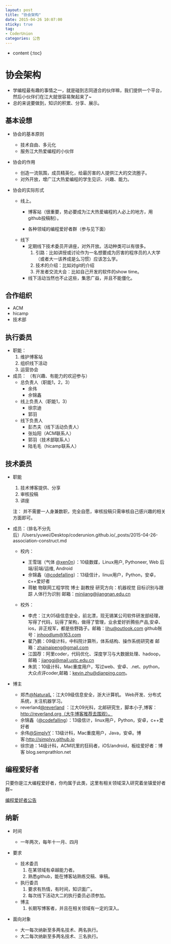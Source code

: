 ```yaml
---
layout: post
title: "协会架构"
date: 2015-04-26 10:07:00
sticky: true
tag: 
- CoderUnion
categories: 公告
---
```


* content
{:toc}

# 协会架构

- 学编程最有趣的事情之一，就是碰到志同道合的伙伴嘛，我们提供一个平台，然后小伙伴们在江大就很容易聚起来了~
- 总的来说要做到，知识的积累、分享、展示。

## 基本设想
- 协会的基本原则
	- 技术自由、多元化
	- 服务江大热爱编程的小伙伴

- 协会的作用
	- 创造一流氛围，成员精英化，给最厉害的人提供江大的交流圈子。
	- 对外开放，增广江大热爱编程的学生见识、兴趣、能力。

- 协会的实际形式
	- 线上。
		- 博客站（很重要，势必要成为江大热爱编程的人必上的地方，用github投稿制）。
			
		- 各种领域的编程爱好者群（参与见下面）
	- 线下
		- 定期线下技术委员开讲座，对外开放。活动种类可以有很多。
			1. 引路：比如讲授或讨论作为一名想要成为厉害的程序员的人大学（或者大一该养成是么习惯）应该怎么学。
			2. 技术的介绍：比如对git的介绍
			3. 开发者交流大会：比如自己开发的软件的show time。
		- 线下活动当然也不止这些，集思广益，并且不能僵化。

## 合作组织
- ACM
- hicamp
- 技术部

## 执行委员
- 职能：
	1. 维护博客站
	2. 组织线下活动
	3. 运营协会
- 成员：
（有兴趣、有能力的欢迎参与）
	- 总负责人（职能1，2，3）
		- 余伟
		- 佘锦鑫
	- 线上负责人（职能1，3）
		- 徐宗迪
		- 郭羽
	- 线下负责人
		- 彭杰夫（线下活动负责人）
		- 张灿阳（ACM联系人）
		- 郭羽（技术部联系人）
		- 陆毛毛（hicamp联系人）

## 技术委员
- 职能
	1. 技术博客提供、分享
	2. 审核投稿
	3. 讲座
	
	注： 并不需要一人身兼数职，完全自愿，审核投稿只需审核自己感兴趣的相关方面即可。
- 成员：（排名不分先后）/Users/yuwei/Desktop/coderunion.github.io/_posts/2015-04-26-association-construct.md
	- 校内：
		- 王雪瑞（气体 [@xen0n](https://github.com/xen0n)）：10级数媒，Linux用户, Pythoneer, Web 后端/前端/运维, Android 
		- 佘锦鑫（[@codefalling](https://github.com/CodeFalling)）：13级信计，linux用户，Python，安卓，c++爱好者
		- 蒋敏 物联网工程学院 博士 副教授 研究方向：机器视觉 目标识别与跟踪 人体行为识别 邮箱：minjiang@jiangnan.edu.cn
		
	- 校外：
		- 李虎：江大05级信息安全，前北漂，现无锡某公司软件研发部经理，写得了代码，玩得了架构，做得了管理，业余爱好折腾些产品,安卓、ios，非正规军，都是些野路子。邮箱：lihu@outlook.com  github账号：jnhoodlum@163.com
		- 翟乃鹏：09级计科，中科院计算所，体系结构、操作系统研究者 邮箱：zhainaipeng@gmail.com
		- 江国荐：阿里coder，代码优化、深度学习与大数据处理、hadoop，邮箱：jianggj@mail.ustc.edu.cn
		- 朱凯：10级计科，Mac重度用户，写过web、安卓、.net、python，大众点评coder,邮箱：kevin.zhu@dianping.com。

- 博主
	- 郑杰[@NaturalL](https://github.com/NaturalL)：江大09级信息安全，浙大计算机。 Web开发、分布式系统，关注机器学习。
	- reverland[@reverland](https://github.com/reverland) ：江大09光科，北邮研究生，脚本小子,博客：http://reverland.org（大牛博客推荐去围观）。
	- 佘锦鑫（[@codefalling](https://github.com/CodeFalling)）：13级信计，linux用户，Python，安卓，c++爱好者
	- 余伟[@SimplyY](https://github.com/SimplyY)：13级计科，Mac重度用户，Java，安卓。博客:http://simplyy.github.io
	- 徐宗迪：14级计科，ACM坑里的狂码者，iOS/android，板绘爱好者：博客 blog.semprathlon.net

## 编程爱好者
只要你是江大编程爱好者，你均属于此类，这里有相关领域深入研究着坐镇爱好者群~

[编程爱好者公告](http://coderunion.github.io/2015/04/26/code-lover/)


## 纳新
- 时间
	- 一年两次，每年十一月、四月

- 要求
	- 技术委员
		1. 在某领域有卓越能力者。
		2. 熟悉github，能在博客站熟练交稿、审稿。
	- 执行委员
		1. 要求有热情，有时间，知识面广。
		2. 每次线下活动大二的执行委员必须参加。
	- 博主
		1. 长期写博客者，并且在相关领域有一定的深入。 
	
- 面向对象
	- 大一每次纳新至多两名技术、两名执行。
	- 大二每次纳新至多两名技术、三名执行。


